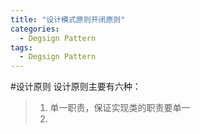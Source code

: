 ```yaml
---
title: "设计模式原则开闭原则"
categories:
  - Degsign Pattern
tags:
  - Degsign Pattern
---
```


#设计原则 
设计原则主要有六种：  
> 1. 单一职责，保证实现类的职责要单一
> 2. 

